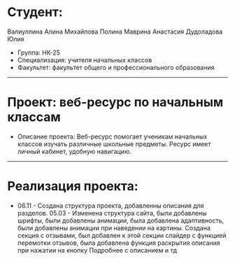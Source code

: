 # Студент: 
 Валиуллина Алина
 Михайлова Полина
 Маврина Анастасия
 Дудоладова Юлия
- Группа: НК-25
- Специализация: учителя начальных классов
- Факультет: факультет общего и профессионального образования 
---
# Проект: веб-ресурс по начальным классам
- Описание проекта: Веб-ресурс помогает ученикам начальных классов изучать различные школьные предметы. Ресурс имеет личный кабинет, удобную навигацию. 
---
# Реализация проекта: 
- 06.11 - Создана структура проекта, добавленны описания для разделов. 
05.03 - Изменена структура сайта, были добавлены шрифты, были добавлены анимации, была добавлена адаптивность, были добавлены анимации при наведении на картины. Создана секция с отзывами, был добавлен к этой секции слайдер с функцией перемотки отзывов, была добавлена функция раскрытия описания при нажатии на кнопку Подробнее с описанием и тд